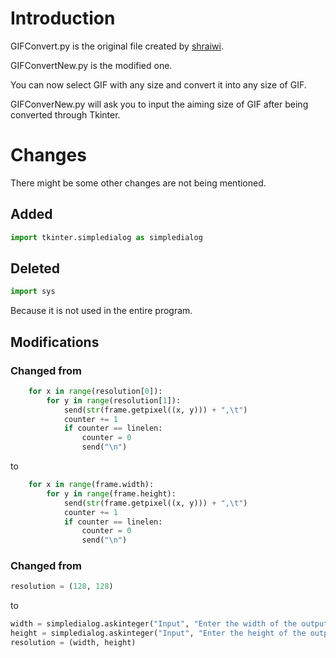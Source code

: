 # Introduction
GIFConvert.py is the original file created by [shraiwi](https://github.com/shraiwi).  

GIFConvertNew.py is the modified one.  

You can now select GIF with any size and convert it into any size of GIF.  

GIFConverNew.py will ask you to input the aiming size of GIF after being converted through Tkinter.  

# Changes
There might be some other changes are not being mentioned.    

## Added
```python
import tkinter.simpledialog as simpledialog
```
## Deleted 
```python
import sys
```
Because it is not used in the entire program.  

## Modifications

### Changed from
```python
    for x in range(resolution[0]):
        for y in range(resolution[1]):
            send(str(frame.getpixel((x, y))) + ",\t")
            counter += 1
            if counter == linelen:
                counter = 0
                send("\n")
```
to
```python
    for x in range(frame.width):
        for y in range(frame.height):
            send(str(frame.getpixel((x, y))) + ",\t")
            counter += 1
            if counter == linelen:
                counter = 0
                send("\n")
```

### Changed from
```python
resolution = (128, 128)
```
to
```python
width = simpledialog.askinteger("Input", "Enter the width of the output")
height = simpledialog.askinteger("Input", "Enter the height of the output")
resolution = (width, height)
```
